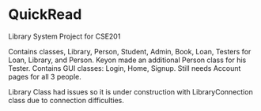 # QuickRead
Library System Project for CSE201

Contains classes, Library, Person, Student, Admin, Book, Loan, Testers for Loan, Library, and Person.
Keyon made an additional Person class for his Tester.
Contains GUI classes: Login, Home, Signup. Still needs Account pages for all 3 people.

Library Class had issues so it is under construction with LibraryConnection class due to connection difficulties.

